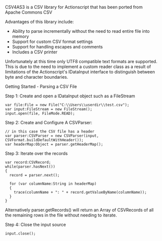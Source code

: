 CSV4AS3 is a CSV library for Actionscript that has been ported from Apache Commons CSV

Advantages of this library include:
* Ability to parse incrementally without the need to read entire file into memory
* Support for custom CSV format settings
* Support for handling escapes and comments
* Includes a CSV printer

Unfortunately at this time only UTF8 compatible text formats are supported. This is due to the need to implement a custom reader class as a result of limitations of the Actionscript's IDataInput interface to distinguish between byte and character boundaries.


Getting Started - Parsing a CSV File

Step 1: Create and open a IDataInput object such as a FileStream

    var file:File = new File("C:\\Users\\userdir\\test.csv");
    var input:FileStream = new FileStream();
    input.open(file, FileMode.READ);


Step 2: Create and Configure A CSVParser:

    // in this case the CSV file has a header
    var parser:CSVParser = new CSVParser(input, CSVFormat.buildDefaultWithHeader());
    var headerMap:Object = parser.getHeaderMap(); 

Step 3: Iterate over the records

    var record:CSVRecord;
    while(parser.hasNext())
    {
      record = parser.next();
 
      for (var columnName:String in headerMap)
      {
        trace(columnName + ": " + record.getValueByName(columnName));
      }
    }


Alternatively parser.getRecords() will return an Array of CSVRecords of all the remaining rows in the file without needing to iterate.

Step 4: Close the input source

    input.close();
